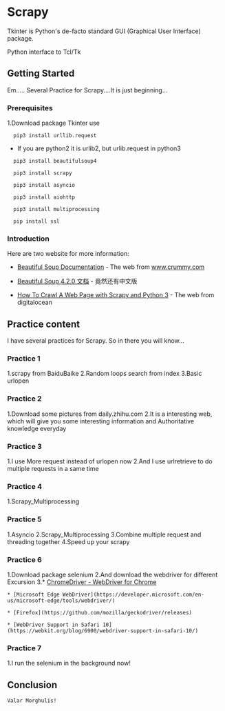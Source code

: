 # Scrapy
Tkinter is Python's de-facto standard GUI (Graphical User Interface) package.

Python interface to Tcl/Tk

## Getting Started
Em.....
Several Practice for Scrapy....It is just beginning...

### Prerequisites 
1.Download package Tkinter use 
```
  pip3 install urllib.request
```
* If you are python2 it is urlib2, but urlib.request in python3
```
  pip3 install beautifulsoup4
```
```
  pip3 install scrapy
```
```
  pip3 install asyncio
```
```
  pip3 install aiohttp
```
```
  pip3 install multiprocessing
```
```
  pip install ssl
```

### Introduction
Here are two website for more information:

* [Beautiful Soup Documentation](https://www.crummy.com/software/BeautifulSoup/bs4/doc/) - The web from www.crummy.com

* [Beautiful Soup 4.2.0 文档](https://www.crummy.com/software/BeautifulSoup/bs4/doc.zh/) - 竟然还有中文版

* [How To Crawl A Web Page with Scrapy and Python 3](www.crummy.comhttps://www.digitalocean.com/community/tutorials/how-to-crawl-a-web-page-with-scrapy-and-python-3) - The web from digitalocean
 
 ## Practice content
 I have several practices for Scrapy. So in there you will know...

 
 ### Practice 1
  1.scrapy from BaiduBaike
  2.Random loops search from index 
  3.Basic urlopen
  
 
 ### Practice 2
  1.Download some pictures from daily.zhihu.com
  2.It is a interesting web, which will give you some interesting information and Authoritative knowledge everyday 
  
  
 ### Practice 3
  1.I use More request instead of urlopen now
  2.And I use urlretrieve to do multiple requests in a same time
 
 
 ### Practice 4
  1.Scrapy_Multiprocessing
  
  
 ### Practice 5
  1.Asyncio
  2.Scrapy_Multiprocessing
  3.Combine multiple request and threading together
  4.Speed up your scrapy
 
 
 ### Practice 6
  1.Download package selenium
  2.And download the webdriver for different Excursion
  3.* [ChromeDriver - WebDriver for Chrome](https://sites.google.com/a/chromium.org/chromedriver/downloads) 
  
    * [Microsoft Edge WebDriver](https://developer.microsoft.com/en-us/microsoft-edge/tools/webdriver/) 
    
    * [Firefox](https://github.com/mozilla/geckodriver/releases) 
    
    * [WebDriver Support in Safari 10](https://webkit.org/blog/6900/webdriver-support-in-safari-10/) 
  
  ### Practice 7 
  1.I run the selenium in the background now!
 
  ## Conclusion
  ```
Valar Morghulis!
  ```
